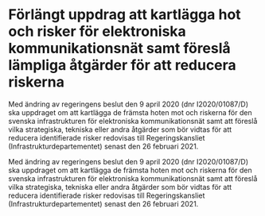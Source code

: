 # Förlängt uppdrag att kartlägga hot och risker för elektroniska kommunikationsnät samt föreslå lämpliga åtgärder för att reducera riskerna

Med ändring av regeringens beslut den 9 april 2020 (dnr I2020/01087/D) ska uppdraget om att kartlägga de främsta hoten mot och riskerna för den svenska infrastrukturen för elektroniska kommunikationsnät samt att föreslå vilka strategiska, tekniska eller andra åtgärder som bör vidtas för att reducera identifierade risker redovisas till Regeringskansliet (Infrastrukturdepartementet) senast den 26 februari 2021.

Med ändring av regeringens beslut den 9 april 2020 (dnr I2020/01087/D) ska uppdraget om att kartlägga de främsta hoten mot och riskerna för den svenska infrastrukturen för elektroniska kommunikationsnät samt att föreslå vilka strategiska, tekniska eller andra åtgärder som bör vidtas för att reducera identifierade risker redovisas till Regeringskansliet (Infrastrukturdepartementet) senast den 26 februari 2021.

